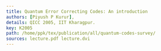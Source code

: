 ```yaml
---
title: Quantum Error Correcting Codes: An introduction
authors: [Piyush P Kurur],
details: QICC 2005, IIT Kharagpur.
key: K2005
path: /home/ppk/tex/publication/all/quantum-codes-survey/
sources: lecture.pdf lecture.dvi
---
```

